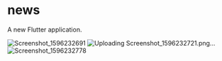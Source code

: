 # news

A new Flutter application.

![Screenshot_1596232691](https://user-images.githubusercontent.com/49023331/89080851-50a29000-d38a-11ea-8b16-448039b40e7f.png)
![Uploading Screenshot_1596232721.png…]()
![Screenshot_1596232778](https://user-images.githubusercontent.com/49023331/89080865-55ffda80-d38a-11ea-96f3-d5c65bfd0aa6.png)

